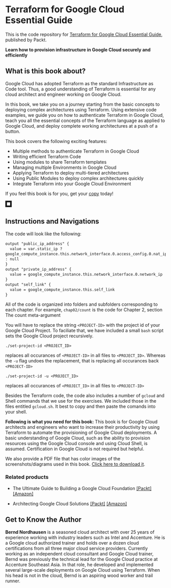 # Terraform for Google Cloud Essential Guide

<a href="https://www.packtpub.com/product/terraform-for-google-cloud-essential-guide/9781804619629?utm_source=github&utm_medium=repository&utm_campaign=9781804619629"><img src="https://static.packt-cdn.com/products/9781804619629/cover/smaller" alt="" height="256px" align="right"></a>

This is the code repository for [Terraform for Google Cloud Essential Guide](https://www.packtpub.com/product/terraform-for-google-cloud-essential-guide/9781804619629?utm_source=github&utm_medium=repository&utm_campaign=9781804619629), published by Packt.

**Learn how to provision infrastructure in Google Cloud securely and efficiently**

## What is this book about?
Google Cloud has adopted Terraform as the standard Infrastructure as Code tool. Thus, a good understanding of Terraform is essential for any cloud architect and engineer working on Google Cloud. 

In this book, we take you on a journey starting from the basic concepts to deploying complex architectures using Terraform. Using extensive code examples, we guide you on how to authenticate Terraform in Google Cloud, teach you all the essential concepts of the Terraform language as applied to Google Cloud, and deploy complete working architectures at a push of a button. 

This book covers the following exciting features:
* Multiple methods to authenticate Terraform in Google Cloud
* Writing efficient Terraform Code
* Using modules to share Terraform templates
* Managing multiple Environments in Google Cloud
* Applying Terraform to deploy multi-tiered architectures
* Using Public Modules to deploy complex architectures quickly
* Integrate Terraform into your Google Cloud Environment


If you feel this book is for you, get your [copy](https://www.amazon.com/dp/1804619620) today!

<a href="https://www.packtpub.com/?utm_source=github&utm_medium=banner&utm_campaign=GitHubBanner"><img src="https://raw.githubusercontent.com/PacktPublishing/GitHub/master/GitHub.png" 
alt="https://www.packtpub.com/" border="5" /></a>

## Instructions and Navigations

The code will look like the following:
```
output "public_ip_address" {
  value = var.static_ip ? google_compute_instance.this.network_interface.0.access_config.0.nat_ip : null
}
output "private_ip_address" {
  value = google_compute_instance.this.network_interface.0.network_ip
}
output "self_link" {
  value = google_compute_instance.this.self_link
}
```

All of the code is organized into folders and subfolders corresponding to each chapter. For example, <code>chap02/count</code> is the code for Chapter 2, section The count meta-argument

You will have to replace the string <code>\<PROJECT-ID\></code> with the project id of your Google Cloud Project. To faciliate that, we have included a small <code>bash</code> script sets the Google Cloud project recursively.
 
```
./set-project-id <PROJECT_ID>
```
replaces all occurances of <code>\<PROJECT-ID\></code> in all files to <code><PROJECT_ID></code>. Whereas the <code>-u</code> flag undoes the replacement, that is replacing all occurances back  <code>\<PROJECT-ID\></code>

```
./set-project-id -u <PROJECT_ID>
```
replaces all occurances of <code><PROJECT_ID></code>  in all files to <code>\<PROJECT-ID\></code>

Besides the Terraform code, the code also includes a number of <code>gcloud</code> and Shell commands that we use for the exercises. We included those in the files entitled <code>gcloud.sh</code>. It best to copy and then paste the comands into your shell.

**Following is what you need for this book:**
This book is for Google Cloud architects and engineers who want to increase their productivity by using Terraform to automate the provisioning of Google Cloud deployments. A basic understanding of Google Cloud, such as the ability to provision resources using the Google Cloud console and using Cloud Shell, is assumed. Certification in Google Cloud is not required but helpful.


We also provide a PDF file that has color images of the screenshots/diagrams used in this book. [Click here to download it](https://packt.link/yzxje).

### Related products
* The Ultimate Guide to Building a Google Cloud Foundation [[Packt]](https://www.packtpub.com/product/the-ultimate-guide-to-building-a-google-cloud-foundation/9781803240855?utm_source=github&utm_medium=repository&utm_campaign=9781803240855) [[Amazon]](https://www.amazon.com/dp/1803240857)

* Architecting Google Cloud Solutions [[Packt]](https://www.packtpub.com/product/architecting-google-cloud-solutions/9781800563308?utm_source=github&utm_medium=repository&utm_campaign=9781800563308) [[Amazon]](https://www.amazon.com/dp/1800563302)

## Get to Know the Author
**Bernd Nordhausen**
is a seasoned cloud architect with over 25 years of experience working with industry leaders such as Intel and Accenture. He is a Google cloud authorized trainer and holds over a dozen cloud certifications from all three major cloud service providers. Currently working as an independent cloud consultant and Google Cloud trainer, Bernd was previously the technical lead for the Google Cloud practice at Accenture Southeast Asia. In that role, he developed and implemented several large-scale deployments on Google Cloud using Terraform. When his head is not in the cloud, Bernd is an aspiring wood worker and trail runner.
